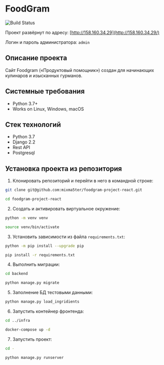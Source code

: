 FoodGram
=====

![Build Status](https://github.com/mixma5ter/foodgram-project-react/actions/workflows/foodgram_workflow.yml/badge.svg)

Проект развёрнут по адресу: [http://158.160.34.29](http://158.160.34.29/)

Логин и пароль администратора: `admin`

Описание проекта
----------
Cайт Foodgram («Продуктовый помощник») создан для начинающих кулинаров и изысканных гурманов.

Системные требования
----------
* Python 3.7+
* Works on Linux, Windows, macOS

Стек технологий
----------
* Python 3.7
* Django 2.2
* Rest API
* Postgresql

Установка проекта из репозитория
----------

1. Клонировать репозиторий и перейти в него в командной строке:
```bash
git clone git@github.com:mixma5ter/foodgram-project-react.git

cd foodgram-project-react
```
2. Cоздать и активировать виртуальное окружение:
```bash
python -m venv venv

source venv/bin/activate
```
3. Установить зависимости из файла ```requirements.txt```:
```bash
python -m pip install --upgrade pip

pip install -r requirements.txt
```
4. Выполнить миграции:
```bash
cd backend

python manage.py migrate
```
5. Заполнение БД тестовыми данными:
```bash
python manage.py load_ingridients
```
6. Запустить контейнер фронтенда:
```bash
cd ../infra

docker-compose up -d
```
7. Запустить проект:
```bash
cd -

python manage.py runserver
```
